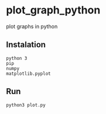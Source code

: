 # plot_graph_python
plot graphs in python

## Instalation 
    python 3
    pip
    numpy
    matplotlib.pyplot

## Run
    python3 plot.py